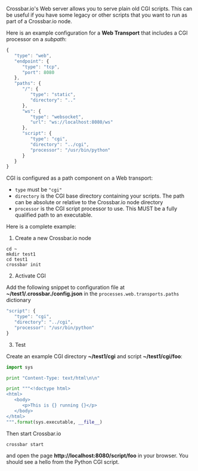 Crossbar.io's Web server allows you to serve plain old CGI scripts. This can be useful if you have some legacy or other scripts that you want to run as part of a Crossbar.io node.

Here is an example configuration for a **Web Transport** that includes a CGI processor on a *subpath*:

```javascript
{
   "type": "web",
   "endpoint": {
      "type": "tcp",
      "port": 8080
   },
   "paths": {
      "/": {
         "type": "static",
         "directory": ".."
      },
      "ws": {
         "type": "websocket",
         "url": "ws://localhost:8080/ws"
      },
      "script": {
         "type": "cgi",
         "directory": "../cgi",
         "processor": "/usr/bin/python"
      }
   }
}
```

CGI is configured as a path component on a Web transport:

 * `type` must be `"cgi"`
 * `directory` is the CGI base directory containing your scripts. The path can be absolute or relative to the Crossbar.io node directory
 * `processor` is the CGI script processor to use. This MUST be a fully qualified path to an executable.

Here is a complete example:

1) Create a new Crossbar.io node

```
cd ~
mkdir test1
cd test1
crossbar init
```

2) Activate CGI

Add the following snippet to configuration file at **~/test1/.crossbar./config.json** in the `processes.web.transports.paths` dictionary

```javascript
"script": {
   "type": "cgi",
   "directory": "../cgi",
   "processor": "/usr/bin/python"
}
```

3) Test

Create an example CGI directory **~/test1/cgi** and script **~/test1/cgi/foo**:

```python
import sys

print "Content-Type: text/html\n\n"

print """<!doctype html>
<html>
   <body>
      <p>This is {} running {}</p>
   </body>
</html>
""".format(sys.executable, __file__)
```

Then start Crossbar.io

```
crossbar start
```

and open the page **http://localhost:8080/script/foo** in your browser. You should see a hello from the Python CGI script.
